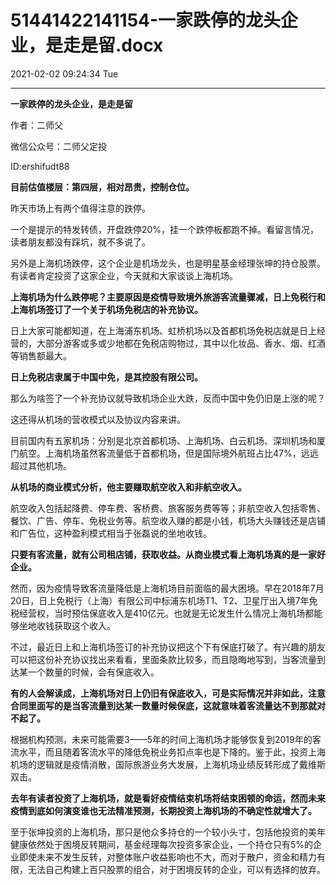 # 51441422141154-一家跌停的龙头企业，是走是留.docx

2021-02-02 09:24:34 Tue

----

__一家跌停的龙头企业，是走是留__

作者：二师父

微信公众号：二师父定投

ID:ershifudt88

__目前估值楼层：第四层，相对昂贵，控制仓位。__

昨天市场上有两个值得注意的跌停。

一个是提示的特发转债，开盘跌停20%，挂一个跌停板都跑不掉。看留言情况，读者朋友都没有踩坑，就不多说了。

另外是上海机场跌停，这个企业是机场龙头，也是明星基金经理张坤的持仓股票。有读者肯定投资了这家企业，今天就和大家谈谈上海机场。

__上海机场为什么跌停呢？主要原因是疫情导致境外旅游客流量骤减，日上免税行和上海机场签订了一个关于机场免税店的补充协议。__

日上大家可能都知道，在上海浦东机场、虹桥机场以及首都机场免税店就是日上经营的，大部分游客或多或少地都在免税店购物过，其中以化妆品、香水、烟、红酒等销售额最大。

__日上免税店隶属于中国中免，是其控股有限公司。__

那么为啥签了一个补充协议就导致机场企业大跌，反而中国中免仍旧是上涨的呢？

这还得从机场的营收模式以及协议内容来讲。

目前国内有五家机场：分别是北京首都机场、上海机场、白云机场、深圳机场和厦门航空。上海机场虽然客流量低于首都机场，但是国际境外航班占比47%，远远超过其他机场。

__从机场的商业模式分析，他主要赚取航空收入和非航空收入。__

航空收入包括起降费、停车费、客桥费、旅客服务费等等；非航空收入包括零售、餐饮、广告、停车、免税业务等。航空收入赚的都是小钱，机场大头赚钱还是店铺和广告位，这种盈利模式相当于张磊说的坐地收钱。

__只要有客流量，就有公司租店铺，获取收益。从商业模式看上海机场真的是一家好企业。__

然而，因为疫情导致客流量降低是上海机场目前面临的最大困境。早在2018年7月20日，日上免税行（上海）有限公司中标浦东机场T1、T2、卫星厅出入境7年免税经营权，当时预估保底收入是410亿元。也就是无论发生什么情况上海机场都能够坐地收钱获取这个收入。

不过，最近日上和上海机场签订的补充协议把这个下有保底打破了。有兴趣的朋友可以把这份补充协议找出来看看，里面条款比较多，而且隐晦地写到，当客流量到达某一个数量的时候，会有保底收入。

__有的人会解读成，上海机场对日上仍旧有保底收入，可是实际情况并非如此，注意合同里面写的是当客流量到达某一数量时候保底，这就意味着客流量达不到那就对不起了。__

根据机构预测，未来可能需要3——5年的时间上海机场才能够恢复到2019年的客流水平，而且随着客流水平的降低免税业务扣点率也是下降的。鉴于此，投资上海机场的逻辑就是疫情消散，国际旅游业务大发展，上海机场业绩反转形成了戴维斯双击。

__去年有读者投资了上海机场，就是看好疫情结束机场将结束困顿的命运，然而未来疫情到底如何演变谁也无法精准预测，长期投资上海机场的不确定性就增大了。__

至于张坤投资的上海机场，那只是他众多持仓的一个较小头寸，包括他投资的美年健康依然处于困境反转期间，基金经理每次投资多家企业，一个持仓只有5%的企业即使未来不发生反转，对整体账户收益影响也不大，而对于散户，资金和精力有限，无法自己构建上百只股票的组合，对于困境反转的企业，可以有选择的放弃。

